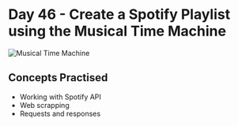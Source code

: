 # Day 46 - Create a Spotify Playlist using the Musical Time Machine

![Musical Time Machine](https://github.com/laurasmendozad/100-Days-Of-Code-Python/assets/58611097/8a8bbbeb-c23c-4d64-94f8-bb662dba95e8)

## Concepts Practised

- Working with Spotify API
- Web scrapping
- Requests and responses

